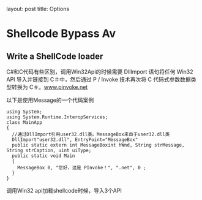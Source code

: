 layout: post
title: Options

# Shellcode Bypass Av

## Write a ShellCode loader

C#和C代码有些区别，调用Win32Api的时候需要 DllImport 语句将任何 Win32 API 导入并链接到 C＃中，然后通过 P / Invoke 技术再次将 C 代码式参数数据类型转换为 C＃。www.pinvoke.net 

以下是使用Message的一个代码案例

```
using System; 
using System.Runtime.InteropServices; 
class MainApp 
{ 
  //通过DllImport引用user32.dll类。MessageBox来自于user32.dll类 
  DllImport"user32.dll", EntryPoint="MessageBox" 
  public static extern int MessageBoxint hWnd, String strMessage, String strCaption, uint uiType; 
  public static void Main 
  { 
    MessageBox 0, "您好，这是 PInvoke！", ".net", 0 ; 
  } 
} 
```

调用Win32 api加载shellcode时候，导入3个API


